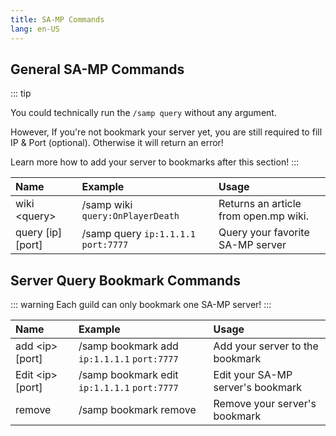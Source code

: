 ```yaml
---
title: SA-MP Commands
lang: en-US
---
```


## General SA-MP Commands

::: tip

You could technically run the `/samp query` without any argument.

However, If you're not bookmark your server yet, you are still required to fill IP & Port (optional). Otherwise it will return an error!

Learn more how to add your server to bookmarks after this section!
:::

| Name               | Example                              | Usage                                 |
| :----------------- | :----------------------------------- | :------------------------------------ |
| wiki &lt;query&gt; | /samp wiki `query:OnPlayerDeath`     | Returns an article from open.mp wiki. |
| query [ip] [port]  | /samp query `ip:1.1.1.1` `port:7777` | Query your favorite SA-MP server      |

## Server Query Bookmark Commands

::: warning
Each guild can only bookmark one SA-MP server!
:::

| Name                   | Example                                      | Usage                             |
| :--------------------- | :------------------------------------------- | :-------------------------------- |
| add &lt;ip&gt; [port]  | /samp bookmark add `ip:1.1.1.1` `port:7777`  | Add your server to the bookmark   |
| Edit &lt;ip&gt; [port] | /samp bookmark edit `ip:1.1.1.1` `port:7777` | Edit your SA-MP server's bookmark |
| remove                 | /samp bookmark remove                        | Remove your server's bookmark     |
